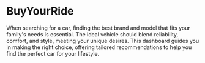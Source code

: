 # BuyYourRide
When searching for a car, finding the best brand and model that fits your family's needs is essential. The ideal vehicle should blend reliability, comfort, and style, meeting your unique desires. This dashboard guides you in making the right choice, offering tailored recommendations to help you find the perfect car for your lifestyle.
